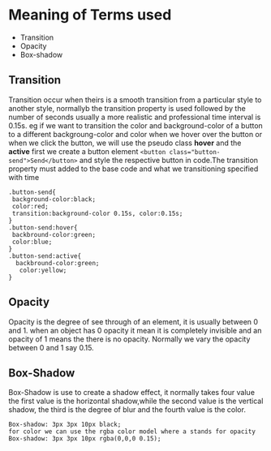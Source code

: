 # Meaning of Terms used
 
 * Transition
 * Opacity
 * Box-shadow

 ## Transition

 Transition occur when theirs is a smooth transition from a particular style to another style, normallyb  the transition property is used followed by the number of seconds usually a more realistic and professional time interval is 0.15s.
 eg if we want to transition the color and background-color of a button to a different backgroung-color and color when we hover over the button or when we click the button, we will use the pseudo class **hover** and the **active** first we create a button element `<button class="button-send">Send</button>` and style the respective button in code.The transition property must added to the base code and what we transitioning specified with time
 ```
 .button-send{
  background-color:black;
  color:red;
  transition:background-color 0.15s, color:0.15s;
 }
 .button-send:hover{
  backbround-color:green;
  color:blue;
 }
 .button-send:active{
   backbround-color:green;
    color:yellow;
 }
 ```
 ## Opacity

 Opacity is the degree of see through of an element, it is usually between 0 and 1. when an object has 0 opacity it mean it is completely invisible and an opacity of 1 means the there is no opacity. Normally we vary the opacity between 0 and 1 say 0.15.

 ## Box-Shadow

 Box-Shadow is use to create a shadow effect, it normally takes four value the first value is the horizontal shadow,while the second value is the vertical shadow, the third is the degree of blur and the fourth value is the color.
 ```
 Box-shadow: 3px 3px 10px black;
for color we can use the rgba color model where a stands for opacity
Box-shadow: 3px 3px 10px rgba(0,0,0 0.15);
```
 
 


 
